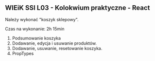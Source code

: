 ## WIEiK SSI L03 - Kolokwium praktyczne - React
Należy wykonać "koszyk sklepowy".

Czas na wykonanie: 2h 15min
1. Podsumowanie koszyka
2. Dodawanie, edycja i usuwanie produktów.
3. Dodawanie, usuwanie, resetowanie koszyka.
4. PropTypes
